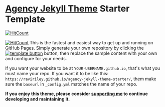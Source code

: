 # [Agency Jekyll Theme](https://github.com/raviriley/agency-jekyll-theme) Starter Template

[![HitCount](https://hits.dwyl.com/choices97/choices97githubio.svg?style=flat&show=unique)](https://hits.dwyl.com/choices97/choices97githubio)

[![HitCount](https://hits.dwyl.com/choices97/choices97githubio.svg?style=flat&show=unique)](https://img.shields.io/endpoint?url=https%3A%2F%2Fhits.dwyl.com%2Fchoices97%2Fchoices97githubio.json&style=flat&logo=rocket&logoColor=%2358B1E4&label=hits&color=%2358B1E4&cacheSeconds=3600)
This is the fastest and easiest way to get up and running on GitHub Pages.
Simply generate your own repository by clicking the [![template button](https://img.shields.io/badge/-Use%20this%20template-brightgreen)](https://github.com/raviriley/agency-jekyll-theme-starter/generate) button, 
then replace the sample content with your own and configure for your needs.

If you want your website to be at `YOUR-USERNAME.github.io`, that's what you must name your repo. If you want it to be like this: `https://raviriley.github.io/agency-jekyll-theme-starter/`, them make sure the `baseurl` in `_config.yml` matches the name of your repo.

**If you enjoy this theme, please consider [supporting me](https://www.paypal.me/raviriley) to continue developing and maintaining it.**

